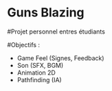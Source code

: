 # Guns Blazing
#Projet personnel entres étudiants

#Objectifs : 

 - Game Feel (Signes, Feedback)
 - Son (SFX, BGM)
 - Animation 2D
 - Pathfinding (IA)
